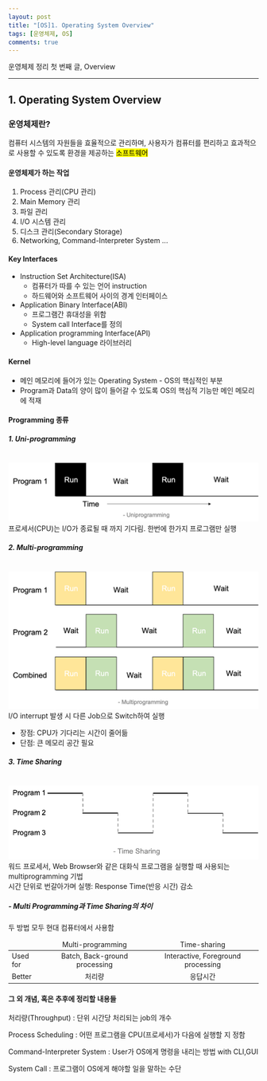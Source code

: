 ```yaml
---
layout: post
title: "[OS]1. Operating System Overview"
tags: [운영체제, OS]
comments: true
---
```


운영체제 정리 첫 번째 글, Overview

---

## 1. Operating System Overview

### 운영체제란?

컴퓨터 시스템의 자원들을 효율적으로 관리하며, 사용자가 컴퓨터를 편리하고 효과적으로 사용할 수 있도록 환경을 제공하는 <mark>소프트웨어</mark>
#### 운영체제가 하는 작업
1. Process 관리(CPU 관리)
2. Main Memory 관리
3. 파일 관리
4. I/O 시스템 관리
5. 디스크 관리(Secondary Storage)
6. Networking, Command-Interpreter System ...

#### Key Interfaces

* Instruction Set Architecture(ISA)
    * 컴퓨터가 따를 수 있는 언어 instruction
    * 하드웨어와 소프트웨어 사이의 경계 인터페이스
* Application Binary Interface(ABI)
    * 프로그램간 휴대성을 위함
    * System call Interface를 정의
* Application programming Interface(API)
    * High-level language 라이브러리

#### Kernel
* 메인 메모리에 들어가 있는 Operating System - OS의 핵심적인 부분<br/>
* Program과 Data의 양이 많이 들어갈 수 있도록 OS의 핵심적 기능만 메인 메모리에 적재

#### Programming 종류
##### 1. Uni-programming
<br/>
<img src="../images/20200812-os-01/uni-programming.png" alt="Uni-programming"  style="width:600px;height:auto;"/>
프로세서(CPU)는 I/O가 종료될 때 까지 기다림. 한번에 한가지 프로그램만 실행

##### 2. Multi-programming
<br/>
<img src="../images/20200812-os-01/multi-programming.png" alt="Multi-programming"  style="width:600px;height:auto;"/>
I/O interrupt 발생 시 다른 Job으로 Switch하여 실행 <br/>

* 장점: CPU가 기다리는 시간이 줄어듦
* 단점: 큰 메모리 공간 필요

##### 3. Time Sharing
<br/>
<img src="../images/20200812-os-01/time-sharing.png" alt="Time-sharing"  style="width:600px;height:auto;"/>
워드 프로세서, Web Browser와 같은 대화식 프로그램을 실행할 때 사용되는 multiprogramming 기법 <br/>
시간 단위로 번갈아가며 실행: Response Time(반응 시간) 감소

##### - Multi Programming과 Time Sharing의 차이
두 방법 모두 현대 컴퓨터에서 사용함
<table>
<thead>
<tr><td></td><td style="text-align:center">Multi-programming</td><td style="text-align:center">Time-sharing</td></tr>
</thead>
<tbody>
<tr><td>Used for</td><td style="text-align:center">Batch, Back-ground processing</td><td style="text-align:center">Interactive, Foreground processing</td></tr>
<tr><td>Better</td><td style="text-align:center">처리량</td><td style="text-align:center">응답시간</td></tr>
</tbody>
</table>

#### 그 외 개념, 혹은 추후에 정리할 내용들
처리량(Throughput)
: 단위 시간당 처리되는 job의 개수

Process Scheduling
: 어떤 프로그램을 CPU(프로세서)가 다음에 실행할 지 정함

Command-Interpreter System
: User가 OS에게 명령을 내리는 방법 with CLI,GUI

System Call
: 프로그램이 OS에게 해야할 일을 말하는 수단